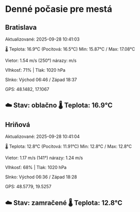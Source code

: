 ﻿# Denné počasie pre mestá

## Bratislava
Aktualizované: 2025-09-28 10:41:03

🌡️ Teplota: 16.9°C 
(Pocitová: 16.5°C)
Min: 15.87°C / Max: 17.08°C

Vietor: 1.54 m/s    (250°) 
nárazy:  m/s

Vlhkosť: 71% | Tlak: 1020 hPa

Slnko: Východ 06:46 / Západ 18:37

GPS: 48.1482, 17.1067

☁️ Stav: oblačno        🌡️ Teplota: 16.9°C
---

## Hriňová
Aktualizované: 2025-09-28 10:41:04

🌡️ Teplota: 12.8°C 
(Pocitová: 11.91°C)
Min: 12.8°C / Max: 12.8°C

Vietor: 1.17 m/s (141°)
nárazy: 1.24 m/s

Vlhkosť: 68% | Tlak: 1020 hPa

Slnko: Východ 06:36 / Západ 18:28

GPS: 48.5779, 19.5257

☁️ Stav: zamračené        🌡️ Teplota: 12.8°C
---
